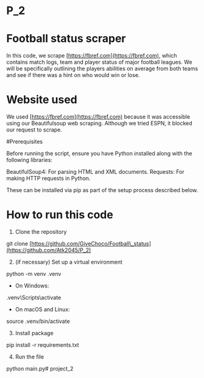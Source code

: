 # P_2
# Football status scraper

In this code, we scrape [https://fbref.com](https://fbref.com), which contains match logs, team and player status of major football leagues. We will be specifically outlining the players abilities on average from both teams and see if there was a hint on who would win or lose. 

# Website used

We used [https://fbref.com](https://fbref.com) because it was accessible using our Beautifulsoup web scraping. Although we tried ESPN, it blocked our request to scrape. 

#Prerequisites

Before running the script, ensure you have Python installed along with the following libraries:

BeautifulSoup4: For parsing HTML and XML documents.
Requests: For making HTTP requests in Python.

These can be installed via pip as part of the setup process described below.

# How to run this code 

1. Clone the repository 

git clone [https://github.com/GiveChoco/Football\_status](https://github.com/Atk2045/P_2)

2. (if necessary) Set up a virtual environment

python \-m venv .venv 

*  On Windows:

.venv\\Scripts\\activate

* On macOS and Linux:

source .venv/bin/activate

3. Install package 

pip install \-r requirements.txt

4. Run the file

python main.py# project_2
